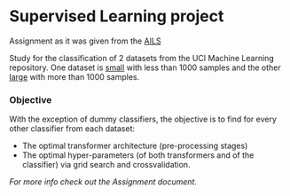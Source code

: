 # Supervised Learning project

Assignment as it was given from the [AILS](https://www.ails.ece.ntua.gr)

Study for the classification of 2 datasets from the UCI Machine Learning repository. One dataset is [small](http://archive.ics.uci.edu/ml/datasets/Connectionist+Bench+%28Sonar%2C+Mines+vs.+Rocks%29) with less than 1000 samples and the other [large](http://archive.ics.uci.edu/ml/datasets/Nomao) with more than 1000 samples. 
 
### Objective 

With the exception of dummy classifiers, the objective is to find for every other classifier from each dataset:
* The optimal transformer architecture (pre-processing stages) 
* The optimal hyper-parameters (of both transformers and of the classifier) ​​via grid search and crossvalidation.

_For more info check out the Assignment document._
